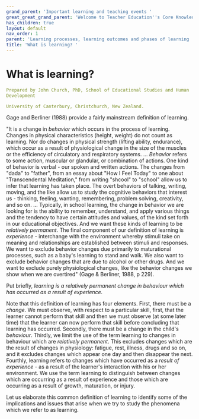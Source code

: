 ```yaml
---
grand_parent: 'Important learning and teaching events '
great_great_grand_parent: 'Welcome to Teacher Education''s Core Knowledge and Skills.'
has_children: true
layout: default
nav_order: 1
parent: 'Learning processes, learning outcomes and phases of learning '
title: 'What is learning? '
---
```

# What is learning?


```yaml
Prepared by John Church, PhD, School of Educational Studies and Human
Development

University of Canterbury, Christchurch, New Zealand.
```


Gage and Berliner (1988) provide a fairly mainstream definition of
learning.

"It is a change in *behavior* which occurs in the process of learning.
Changes in physical characteristics (height, weight) do not count as
learning. Nor do changes in physical strength (lifting ability,
endurance), which occur as a result of physiological change in the size
of the muscles or the efficiency of circulatory and respiratory systems.
\... *Behavior* refers to some action, muscular or glandular, or
combination of actions. One kind of behavior is verbal - our spoken and
written actions. The changes from "dada" to "father", from an essay
about "How I Feel Today" to one about "Transcendental Meditation," from
writing "shcool" to "school" allow us to infer that learning has taken
place. The overt behaviors of talking, writing, moving, and the like
allow us to study the cognitive behaviors that interest us - thinking,
feeling, wanting, remembering, problem solving, creativity, and so on.
\... Typically, in school learning, the change in behavior we are
looking for is the ability to remember, understand, and apply various
things and the tendency to have certain attitudes and values, of the
kind set forth in our educational objectives. And we want these kinds of
learning to be *relatively permanent.* The final component of our
definition of learning is *experience* - interchange with the
environment whereby stimuli take on meaning and relationships are
established between stimuli and responses. We want to exclude behavior
changes due primarily to maturational processes, such as a baby\'s
learning to stand and walk. We also want to exclude behavior changes
that are due to alcohol or other drugs. And we want to exclude purely
physiological changes, like the behavior changes we show when we are
overtired" (Gage & Berliner, 1988, p 229).

Put briefly, *learning is a relatively permanent change in behaviour
which has occurred as a result of experience.*

Note that this definition of learning has four elements. First, there
must be a *change*. We must observe, with respect to a particular skill,
first, that the learner cannot perform that skill and then we must
observe (at some later time) that the learner can now perform that skill
before concluding that learning has occurred. Secondly, there must be a
change in the child\'s *behaviour*. Thirdly, we limit the use of the
term learning to changes in behaviour which are *relatively permanent*.
This excludes changes which are the result of changes in physiology:
fatigue, rest, illness, drugs and so on, and it excludes changes which
appear one day and then disappear the next. Fourthly, learning refers to
changes which have occurred as a *result of experience* - as a result of
the learner\'s interaction with his or her environment. We use the term
learning to distinguish between changes which are occurring as a result
of experience and those which are occurring as a result of growth,
maturation, or injury.

Let us elaborate this common definition of learning to identify some of
the implications and issues that arise when we try to study the
phenomena which we refer to as learning.
